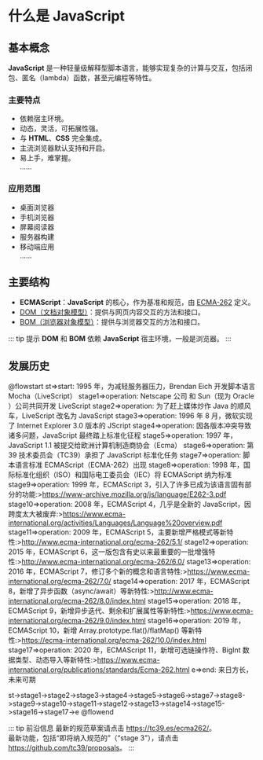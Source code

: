 # 什么是 JavaScript

## 基本概念

**JavaScript** 是一种轻量级解释型脚本语言，能够实现复杂的计算与交互，包括闭包、匿名（lambda）函数，甚至元编程等特性。

### 主要特点

* 依赖宿主环境。
* 动态，灵活，可拓展性强。
* 与 **HTML**、**CSS** 完全集成。
* 主流浏览器默认支持和开启。
* 易上手，难掌握。  
  ......

### 应用范围

* 桌面浏览器
* 手机浏览器
* 屏幕阅读器
* 服务器构建
* 移动端应用  
  ......

## 主要结构

* **ECMAScript**：**JavaScript** 的核心，作为基准和规范，由 [ECMA-262](http://www.ecma-international.org/publications/standards/Ecma-262.htm) 定义。
* [DOM（文档对象模型）](https://developer.mozilla.org/zh-CN/docs/Web/API/Document_Object_Model/Introduction)：提供与网页内容交互的方法和接口。
* [BOM（浏览器对象模型）](https://developer.mozilla.org/zh-CN/docs/Web/API/Window)：提供与浏览器交互的方法和接口。

::: tip 提示
**DOM** 和 **BOM** 依赖 **JavaScript** 宿主环境，一般是浏览器。
:::

## 发展历史

@flowstart
st=>start: 1995 年，为减轻服务器压力，Brendan Eich 开发脚本语言 Mocha（LiveScript）
stage1=>operation: Netscape 公司 和 Sun（现为 Oracle ）公司共同开发 LiveScript
stage2=>operation: 为了赶上媒体炒作 Java 的顺风车，LiveScript 改名为 JavaScript
stage3=>operation: 1996 年 8 月，微软实现了 Internet Explorer 3.0 版本的 JScript
stage4=>operation: 因各版本冲突导致诸多问题，JavaScript 最终踏上标准化征程
stage5=>operation: 1997 年，JavaScript 1.1 被提交给欧洲计算机制造商协会（Ecma）
stage6=>operation: 第 39 技术委员会（TC39）承担了 JavaScript 标准化任务
stage7=>operation: 脚本语言标准 ECMAScript（ECMA-262）出现
stage8=>operation: 1998 年，国际标准化组织（ISO）和国际电工委员会（IEC）将 ECMAScript 纳为标准
stage9=>operation: 1999 年，ECMAScript 3，引入了许多已成为该语言固有部分的功能:>https://www-archive.mozilla.org/js/language/E262-3.pdf
stage10=>operation: 2008 年，ECMAScript 4，几乎是全新的 JavaScript，因跨度太大被废弃:>https://www.ecma-international.org/activities/Languages/Language%20overview.pdf
stage11=>operation: 2009 年，ECMAScript 5，主要新增严格模式等新特性:>http://www.ecma-international.org/ecma-262/5.1/
stage12=>operation: 2015 年，ECMAScript 6，这一版包含有史以来最重要的一批增强特性:>http://www.ecma-international.org/ecma-262/6.0/
stage13=>operation: 2016 年，ECMAScript 7，修订多个新的概念和语言特性:>https://www.ecma-international.org/ecma-262/7.0/
stage14=>operation: 2017 年，ECMAScript 8，新增了异步函数（async/await）等新特性:>http://www.ecma-international.org/ecma-262/8.0/index.html
stage15=>operation: 2018 年，ECMAScript 9，新增异步迭代、剩余和扩展属性等新特性:>https://www.ecma-international.org/ecma-262/9.0/index.html
stage16=>operation: 2019 年，ECMAScript 10，新增 Array.prototype.flat()/flatMap() 等新特性:>https://ecma-international.org/ecma-262/10.0/index.html
stage17=>operation: 2020 年，ECMAScript 11，新增可选链操作符、BigInt 数据类型、动态导入等新特性:>https://www.ecma-international.org/publications/standards/Ecma-262.html
e=>end: 来日方长，未来可期

st->stage1->stage2->stage3->stage4->stage5->stage6->stage7->stage8->stage9->stage10->stage11->stage12->stage13->stage14->stage15->stage16->stage17->e
@flowend

::: tip 前沿信息
最新的规范草案请点击 <https://tc39.es/ecma262/>。  
最新功能，包括“即将纳入规范的”（“stage 3”），请点击<https://github.com/tc39/proposals>。
:::
